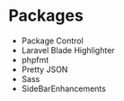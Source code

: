 # Packages
- Package Control
- Laravel Blade Highlighter
- phpfmt
- Pretty JSON
- Sass
- SideBarEnhancements
